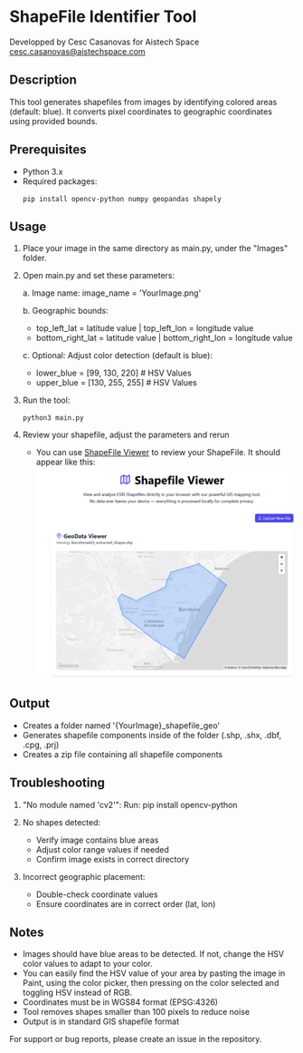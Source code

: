 ShapeFile Identifier Tool
========================

Developped by Cesc Casanovas for Aistech Space  
cesc.casanovas@aistechspace.com

Description
------------
This tool generates shapefiles from images by identifying colored areas (default: blue). It converts pixel coordinates to geographic coordinates using provided bounds.

Prerequisites
------------
- Python 3.x
- Required packages:
  ```
  pip install opencv-python numpy geopandas shapely
  ```

Usage
-----
1. Place your image in the same directory as main.py, under the "Images" folder.
2. Open main.py and set these parameters:

   a. Image name:
      image_name = 'YourImage.png'

 
   b. Geographic bounds:  
      - top_left_lat = latitude value    |    top_left_lon = longitude value  
      - bottom_right_lat = latitude value    |    bottom_right_lon = longitude value  

   c. Optional: Adjust color detection (default is blue):  
      - lower_blue = [99, 130, 220]   # HSV Values  
      - upper_blue = [130, 255, 255]  # HSV Values  

3. Run the tool:
   ```
   python3 main.py
   ```
4. Review your shapefile, adjust the parameters and rerun  

    - You can use [ShapeFile Viewer](https://www.chatdb.ai/tools/shapefile-viewer) to review your ShapeFile. It should appear like this:  
    ![ShapeFile Viewer Review](/Images/AOIReview-ShapefileViewer.png)

Output
------
- Creates a folder named '{YourImage}_shapefile_geo'
- Generates shapefile components inside of the folder (.shp, .shx, .dbf, .cpg, .prj)
- Creates a zip file containing all shapefile components

Troubleshooting
--------------
1. "No module named 'cv2'":
   Run: pip install opencv-python

2. No shapes detected:
   - Verify image contains blue areas
   - Adjust color range values if needed
   - Confirm image exists in correct directory

3. Incorrect geographic placement:
   - Double-check coordinate values
   - Ensure coordinates are in correct order (lat, lon)

Notes
-----
- Images should have blue areas to be detected. If not, change the HSV color values to adapt to your color. 
- You can easily find the HSV value of your area by pasting the image in Paint, using the color picker, then pressing on the color selected and toggling HSV instead of RGB. 
- Coordinates must be in WGS84 format (EPSG:4326)
- Tool removes shapes smaller than 100 pixels to reduce noise
- Output is in standard GIS shapefile format

For support or bug reports, please create an issue in the repository. 
